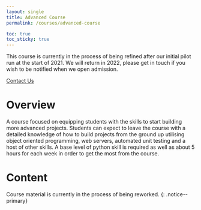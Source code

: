 ```yaml
---
layout: single
title: Advanced Course
permalink: /courses/advanced-course

toc: true
toc_sticky: true
---
```


<div class ="notice--primary">
    <p>
        This course is currently in the process of being refined after our initial pilot run at the start of 2021. We will return in 2022, please get in touch if you wish to be notified when we open admission.
    </p>
    <a href="/#get-in-touch" class="btn btn--info">Contact Us</a>
</div>

# Overview

A course focused on equipping students with the skills to start building more advanced projects. Students can expect to leave the course with a detailed knowledge of how to build projects from the ground up utilising object oriented programming, web servers, automated unit testing and a host of other skills. A base level of python skill is required as well as about 5 hours for each week in order to get the most from the course.

# Content

Course material is currently in the process of being reworked.
{: .notice--primary}
